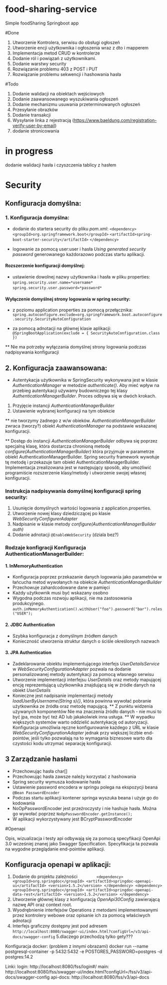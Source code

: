 # food-sharing-service
Simple foodSharing Springboot app

#Done
1. Utworzenie Kontrolera, serwisu do obsługi ogłoszeń
2. Utworzenie encji użytkownika i ogłoszenia wraz z dto i mapperem
3. Implementacja metod CRUD w kontrolerze
4. Dodanie ról i powiązań z użytkownikami.
5. Dodanie warstwy security
6. Rozwiązanie problemu 403 z POST i PUT
7. Rozwiązanie problemu sekwencji i hashowania hasła

#Todo
1. Dodanie walidacji na obiektach wejściowych 
2. Dodanie zaawansowanego wyszukiwania ogłoszeń
3. Dodanie mechanizmu usuwania przeterminowanych ogłoszeń
4. Przesyłanie obrazków
5. Dodanie transakcji
6. Wysyłanie linka z rejestracją (https://www.baeldung.com/registration-verify-user-by-email)
7. dodanie stronicowania

# in progress
dodanie walidacji hasła i czyszczenia tablicy z hasłem

# Security

## Konfiguracja domyślna:

### 1. Konfiguracja domyślna:

* dodanie do startera security do pliku _pom.xml_:
```<dependency>```
```<groupId>org.springframework.boot</groupId>```
```<artifactId>spring-boot-starter-security</artifactId>```
```</dependency>``` 
    
* logowanie za pomocą user:user i hasła _Using generated security password_ generowanego każdorazowo podczas startu aplikacji.

#### Rozszerzenie konfiguracji domyślnej:

* ustawienie dowolnej nazwy użytkownika i hasła w pliku properties: 
```spring.security.user.name=*username*```
```spring.security.user.password=*password*```

#### Wyłączenie domyślnej strony logowania w spring security:

* z poziomu application properties za pomocą przełącznika:
```spring.autoconfigure.exclude=org.springframework.boot.autoconfigure.security.SecurityAutoConfiguration```

* za pomocą adnotacji na głównej klasie aplikacji:
```@SpringBootApplication(exclude = { SecurityAutoConfiguration.class })```

** Nie ma potrzeby wyłączania domyślnej strony logowania podczas nadpisywania konfiguracji 

## 2. Konfiguracja zaawansowana:

* Autentykacja użytkownika w SpringSecurity wykonywana jest w klasie _AuthenticationManager_ w metodzie _authenticate()_. Aby mieć wpływ na przebieg autentykacji używamy budowniczego tej klasy _AuthenticationManagerBuilder_. Proces odbywa się w dwóch krokach. 
1. Przyjęcie instancji _AuthenticationManagerBuilder_
2. Ustawienie wybranej konfiguracji na tym obiekcie 

** nie tworzymy żadnego z w/w obieków. _AuthenticationManagerBuilder_ zwraca (tworzy?) obiekt _AuthenticationManager_ na podstawie wskazanej konfiguracji.

** Dostęp do instancji _AuthenticationManagerBuilder_ odbywa się poprzez specjalną klasę, która dostarcza chronioną metodę _configure(AuthenticationManagerBuilder)_ która przyjmuje w parametrze obiekt AuthenticationManagerBuilder. 
Spring security framework wywołuje tę metodę i przekazuje tam obiekt AuthenticationManagerBuilder. 
Implementacja zrealizowana jest w następujący sposób, aby umożliwić programiście rozszerzenie klasy/metody i utworzenie swojej własnej konfiguracji.

### Instrukcja nadpisywania domyślnej konfiguracji spring security:

1. Usunięcie domyślnych wartości logowania z application.properties.
2. Utworzenie nowej klasy dziedziczącej po klasie _WebSecurityConfigurerAdapter_
3. Nadpisanie w klasie metody _configure(AuthenticationManagerBuilder auth)_
4. Dodanie adnotacji ```@EnableWebSecurity``` (dziala bez?)

### Rodzaje konfigracji Konfiguracja AuthenticationManagerBuilder:

#### 1. InMemoryAuthentication
 
* Konfiguracja poprzez przekazanie danych logowania jako parametrów w łańcucha metod wywołanych na obiekcie _AuthenticationManagerBuilder_  
* Przechowuje zahardcodowane dane w pamięci
* Każdy użytkownik musi być wskazany osobno
* Wygodna podczas rozwoju aplikacji, nie ma zastosowania produkcyjnego.
```auth.inMemoryAuthentication().withUser("foo").password("bar").roles("USER");```

#### 2. JDBC Authentication

* Szybka konfiguracja z domyślnym źródłem danych
* Konieczność utworzenia struktur danych o ściśle określonych nazwach

#### 3. JPA Authentication

* Zadeklarowanie obiektu implementującego interfejs _UserDetailsService_ w _WebSecurityConfigurationAdapter_ pozwala na dodanie personalizowanej metody autentykacji za pomocą własnego serwisu
* Utworzenie implementacji interfejsu _UserDetails_ oraz metody mapującej encję reprezentującą użytkownika znajdującą się w źródle danych na obiekt _UserDetails_ 
* Konieczne jest nadpisanie implementacji metody _loadUserByUsername(String s){}_, która powinna wywołać pobranie użytkownika ze źródła oraz metodę mapującą.
** Z punktu widzenia używanych komponentów Nie ma znaczenia źródło danych - nie musi to być jpa, może być też AD lub jakakolwiek inna usługa.
** W wypadku większych systemów warto oddzielić autentykację od autoryzacji. Konfiguracja umożliwia ręczne konfigurowanie każdego z URL w klasie _WebSecurityConfigurationAdapter_ jednak przy większej liczbie end-pointów, jeśli tylko pozwalają na to wymagania biznesowe
warto dla czystości kodu utrzymać separację konfiguracji. 

## 3 Zarządzanie hasłami
* Przechowując hasła char[]
* Przechowując hasła zawsze należy korzystać z hashowania
* Spring security wymusza kodowanie hasła
* Ustawienie password encodera w springu polega na ekspozycji beana ```@Bean PasswordEncoder```
* Podczas startu aplikacji kontener springa wyszuka beana i użyje go do kodowania
* NoOpPasswordEncoder jest przeźroczysty i nie hashuje hasła. Można go wywołać poprzez ```NoOpPasswordEncoder.getInstance();```
* W aplikacji wykorzystywany jest BCryptPasswordEncoder

#Openapi

Opis, wizualizacja i testy api odbywają się za pomocą specyfikacji OpenApi 3.0 wcześniej znanej jako Swagger Specification. Specyfikacja ta pozwala na wygodne przeglądanie end-pointów aplikacji.

## Konfiguracja openapi w aplikacji:
1. Dodanie do projektu zależności ```        <dependency>
   <groupId>org.springdoc</groupId>
   <artifactId>springdoc-openapi-ui</artifactId>
   <version>1.5.2</version>
   </dependency>
   <dependency>
   <groupId>org.springdoc</groupId>
   <artifactId>springdoc-openapi-data-rest</artifactId>
   <version>1.5.2</version>
   </dependency>```
2. Utworzenie głównej klasy z konfiguracją _OpenApi30Config_ zawierającą nazwę API oraz context root.
3. Wyodrębnienie interfejsów Operations z metodami implementowanymi przez kontrolery webowe oraz opisanie ich za pomocą właściwych adnotacji
4. Interfejs graficzny dostępny jest pod adresem ```http://localhost:8080/swagger-ui/index.html?configUrl=/v3/api-docs/swagger-config```
5.dlaczego przechodzą tylko gety???


Konfiguracja docker: (problem z innymi obrazami)
docker run --name postgresql-container -p 5432:5432 -e POSTGRES_PASSWORD=postgres -d postgres:14.2

Linki:
login: http://localhost:8080/fss/login#/
main: http://localhost:8080/fss/swagger-ui/index.html?configUrl=/fss/v3/api-docs/swagger-config
api-docs: http://localhost:8080/fss/v3/api-docs

